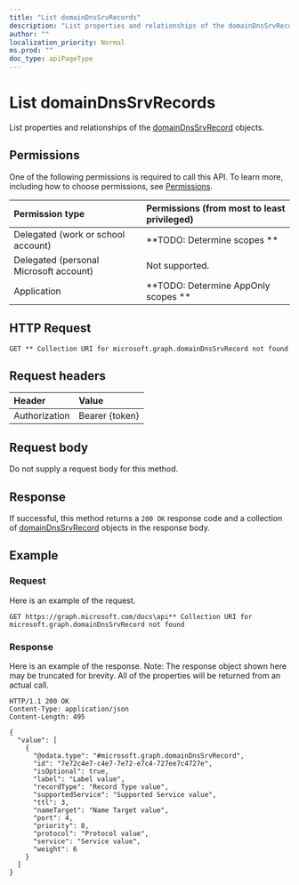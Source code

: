 ```yaml
---
title: "List domainDnsSrvRecords"
description: "List properties and relationships of the domainDnsSrvRecord objects."
author: ""
localization_priority: Normal
ms.prod: ""
doc_type: apiPageType
---
```


# List domainDnsSrvRecords

List properties and relationships of the [domainDnsSrvRecord](../resources/domaindnssrvrecord.md) objects.

## Permissions
One of the following permissions is required to call this API. To learn more, including how to choose permissions, see [Permissions](/concepts/permissions-reference.md).

|Permission type|Permissions (from most to least privileged)|
|:---|:---|
|Delegated (work or school account)|**TODO: Determine scopes **|
|Delegated (personal Microsoft account)|Not supported.|
|Application|**TODO: Determine AppOnly scopes **|

## HTTP Request
<!-- {
  "blockType": "ignored"
}
-->
``` http
GET ** Collection URI for microsoft.graph.domainDnsSrvRecord not found
```

## Request headers
|Header|Value|
|:---|:---|
|Authorization|Bearer {token}|

## Request body
Do not supply a request body for this method.

## Response
If successful, this method returns a `200 OK` response code and a collection of [domainDnsSrvRecord](../resources/domaindnssrvrecord.md) objects in the response body.

## Example

### Request
Here is an example of the request.
<!-- {
  "blockType": "request",
  "name": "get_domaindnssrvrecord"
}
-->
``` http
GET https://graph.microsoft.com/docs\api** Collection URI for microsoft.graph.domainDnsSrvRecord not found
```

### Response
Here is an example of the response. Note: The response object shown here may be truncated for brevity. All of the properties will be returned from an actual call.
<!-- {
  "blockType": "response",
  "truncated": true,
  "@odata.type": "collection(microsoft.graph.domaindnssrvrecord)"
}
-->
``` http
HTTP/1.1 200 OK
Content-Type: application/json
Content-Length: 495

{
  "value": [
    {
      "@odata.type": "#microsoft.graph.domainDnsSrvRecord",
      "id": "7e72c4e7-c4e7-7e72-e7c4-727ee7c4727e",
      "isOptional": true,
      "label": "Label value",
      "recordType": "Record Type value",
      "supportedService": "Supported Service value",
      "ttl": 3,
      "nameTarget": "Name Target value",
      "port": 4,
      "priority": 8,
      "protocol": "Protocol value",
      "service": "Service value",
      "weight": 6
    }
  ]
}
```

